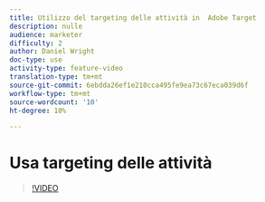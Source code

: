 ```yaml
---
title: Utilizzo del targeting delle attività in  Adobe Target
description: nulle
audience: marketer
difficulty: 2
author: Daniel Wright
doc-type: use
activity-type: feature-video
translation-type: tm+mt
source-git-commit: 6ebdda26ef1e210cca495fe9ea73c67eca039d6f
workflow-type: tm+mt
source-wordcount: '10'
ht-degree: 10%

---
```


# Usa targeting delle attività

>[!VIDEO](https://video.tv.adobe.com/v/17385/?quality=12)